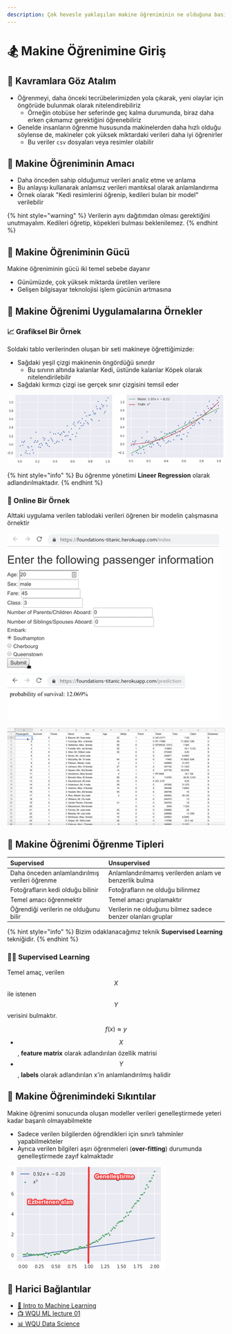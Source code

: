 ```yaml
---
description: Çok hevesle yaklaşılan makine öğreniminin ne olduğuna basitçe bir yaklaşım.
---
```


# 🏂 Makine Öğrenimine Giriş

## 👀 Kavramlara Göz Atalım

* Öğrenmeyi, daha önceki tecrübelerimizden yola çıkarak, yeni olaylar için öngörüde bulunmak olarak nitelendirebiliriz
  * Örneğin otobüse her seferinde geç kalma durumunda, biraz daha erken çıkmamız gerektiğini öğrenebiliriz
* Genelde insanların öğrenme hususunda makinelerden daha hızlı olduğu söylense de, makineler çok yüksek miktardaki verileri daha iyi öğrenirler
  * Bu veriler `csv` dosyaları veya resimler olabilir

## 🎯 Makine Öğreniminin Amacı

* Daha önceden sahip olduğumuz verileri analiz etme ve anlama
* Bu anlayışı kullanarak anlamsız verileri mantıksal olarak anlamlandırma
* Örnek olarak "Kedi resimlerini öğrenip, kedileri bulan bir model" verilebilir

{% hint style="warning" %}
Verilerin aynı dağıtımdan olması gerektiğini unutmayalım. Kedileri öğretip, köpekleri bulması beklenilemez.
{% endhint %}

## 💪 Makine Öğreniminin Gücü

Makine öğreniminin gücü iki temel sebebe dayanır

* Günümüzde, çok yüksek miktarda üretilen verilere
* Gelişen bilgisayar teknolojisi işlem gücünün artmasına

## 🌟 Makine Öğrenimi Uygulamalarına Örnekler

### 📈 Grafiksel Bir Örnek

Soldaki tablo verilerinden oluşan bir seti makineye öğrettiğimizde:

* Sağdaki yeşil çizgi makinenin öngördüğü sınırdır
  * Bu sınırın altında kalanlar Kedi, üstünde kalanlar Köpek olarak nitelendirilebilir
* Sağdaki kırmızı çizgi ise gerçek sınır çizgisini temsil eder

![](../.gitbook/assets/image%20%2840%29.png)

{% hint style="info" %}
Bu öğrenme yönetimi **Lineer Regression** olarak adlandırılmaktadır.
{% endhint %}

### 🚢 Online Bir Örnek

Alttaki uygulama verilen tablodaki verileri öğrenen bir modelin çalışmasına örnektir

![](../.gitbook/assets/image%20%2825%29.png)

![](../.gitbook/assets/image%20%285%29.png)

## 🌌 Makine Öğrenimi Öğrenme Tipleri

| Supervised | Unsupervised |
| :--- | :--- |
| Daha önceden anlamlandırılmış verileri öğrenme | Anlamlandırılmamış verilerden anlam ve benzerlik bulma |
| Fotoğrafların kedi olduğu bilinir | Fotoğrafların ne olduğu bilinmez |
| Temel amacı öğrenmektir | Temel amacı gruplamaktır |
| Öğrendiği verilerin ne olduğunu bilir | Verilerin ne olduğunu bilmez sadece benzer olanları gruplar |

{% hint style="info" %}
Bizim odaklanacağımız teknik **Supervised Learning** tekniğidir.
{% endhint %}

### 👨‍🏫 Supervised Learning

Temel amaç, verilen $$X$$ ile istenen $$Y$$verisini bulmaktır.

$$f(x) \approx y$$

* $$X$$, **feature matrix** olarak adlandırılan özellik matrisi
* $$Y$$, **labels** olarak adlandırılan x'in anlamlandırılmış halidir

## 🐞 Makine Öğrenimindeki Sıkıntılar

Makine öğrenimi sonucunda oluşan modeller verileri genelleştirmede yeteri kadar başarılı olmayabilmekte

* Sadece verilen bilgilerden öğrendikleri için sınırlı tahminler yapabilmekteler
* Ayrıca verilen bilgileri aşırı öğrenmeleri \(**over-fitting**\) durumunda genelleştirmede zayıf kalmaktadır

![](../.gitbook/assets/image%20%282%29.png)

## 🔗 Harici Bağlantılar

* [📜 Intro to Machine Learning](https://github.com/yedhrab/YArtificalIntelligent/tree/71a0ba6331737b9e2a8bbf80ccd5ed08f5e1564a/0.2%20-%20Machine%20Learninig%20Notebooks/1%20-%20Eğitici%20Notebooklar/0%20-%20Intro%20to%20Machine%20Learning.ipynb)
* [📺 WQU ML lecture 01](https://www.youtube.com/watch?v=9J6FNvil6Gw&feature=youtu.be)
* [📊 WQU Data Science](https://wqu.org/programs/data-science)

